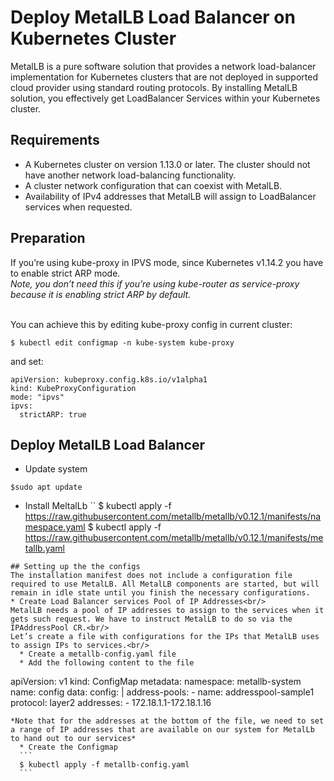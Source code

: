 # Deploy MetalLB Load Balancer on Kubernetes Cluster

MetalLB is a pure software solution that provides a network load-balancer implementation for Kubernetes clusters that are not deployed in supported cloud provider using standard routing protocols. By installing MetalLB solution, you effectively get LoadBalancer Services within your Kubernetes cluster.

## Requirements
* A Kubernetes cluster on version 1.13.0 or later. The cluster should not have another network load-balancing functionality.
* A cluster network configuration that can coexist with MetalLB.
* Availability of IPv4 addresses that MetalLB will assign to LoadBalancer services when requested.

## Preparation
If you’re using kube-proxy in IPVS mode, since Kubernetes v1.14.2 you have to enable strict ARP mode.<br/>
*Note, you don’t need this if you’re using kube-router as service-proxy because it is enabling strict ARP by default.*<br/><br/>

You can achieve this by editing kube-proxy config in current cluster:
```
$ kubectl edit configmap -n kube-system kube-proxy
```
and set:
```
apiVersion: kubeproxy.config.k8s.io/v1alpha1
kind: KubeProxyConfiguration
mode: "ipvs"
ipvs:
  strictARP: true
```
## Deploy MetalLB Load Balancer
* Update system
```
$sudo apt update
```
* Install MeltalLb
``
$ kubectl apply -f https://raw.githubusercontent.com/metallb/metallb/v0.12.1/manifests/namespace.yaml
$ kubectl apply -f https://raw.githubusercontent.com/metallb/metallb/v0.12.1/manifests/metallb.yaml
```
## Setting up the the configs
The installation manifest does not include a configuration file required to use MetalLB. All MetalLB components are started, but will remain in idle state until you finish the necessary configurations. 
* Create Load Balancer services Pool of IP Addresses<br/>
MetalLB needs a pool of IP addresses to assign to the services when it gets such request. We have to instruct MetalLB to do so via the IPAddressPool CR.<br/>
Let’s create a file with configurations for the IPs that MetalLB uses to assign IPs to services.<br/>
  * Create a metallb-config.yaml file
  * Add the following content to the file
  ```
  apiVersion: v1
  kind: ConfigMap
  metadata:
    namespace: metallb-system
    name: config
  data:
    config: |
      address-pools:
      - name: addresspool-sample1
        protocol: layer2
        addresses:
        - 172.18.1.1-172.18.1.16
  ```
  *Note that for the addresses at the bottom of the file, we need to set a range of IP addresses that are available on our system for MetalLb to hand out to our services*
    * Create the Configmap
    ```
    $ kubectl apply -f metallb-config.yaml
    ```